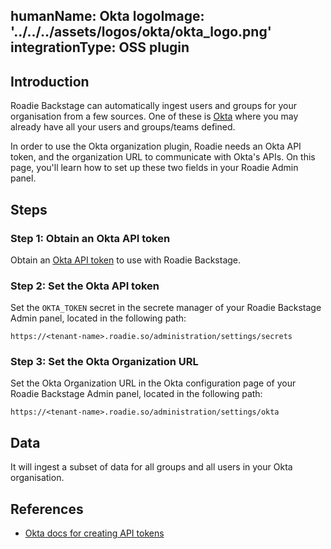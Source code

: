 humanName: Okta
logoImage: '../../../assets/logos/okta/okta_logo.png'
integrationType: OSS plugin
---

## Introduction

Roadie Backstage can automatically ingest users and groups for your organisation from a few sources. One of these is [Okta](https://www.okta.com/) where you may already have all your users and groups/teams defined.

In order to use the Okta organization plugin, Roadie needs an Okta API token, and the organization URL to communicate with Okta's APIs. On this page, you'll learn how to set up these two fields in your Roadie Admin panel. 


## Steps

### Step 1: Obtain an Okta API token
Obtain an [Okta API token](https://developer.okta.com/docs/guides/create-an-api-token/) to use with Roadie Backstage.

### Step 2: Set the Okta API token

Set the `OKTA_TOKEN` secret in the secrete manager of your Roadie Backstage Admin panel, located in the following path:

```text
https://<tenant-name>.roadie.so/administration/settings/secrets
```

### Step 3: Set the Okta Organization URL

Set the Okta Organization URL in the Okta configuration page of your Roadie Backstage Admin panel, located in the following path:
```text
https://<tenant-name>.roadie.so/administration/settings/okta
```

## Data

It will ingest a subset of data for all groups and all users in your Okta organisation. 

## References

- [Okta docs for creating API tokens](https://developer.okta.com/docs/guides/create-an-api-token/)
